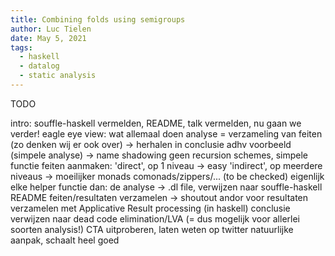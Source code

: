 ```yaml
---
title: Combining folds using semigroups
author: Luc Tielen
date: May 5, 2021
tags:
  - haskell
  - datalog
  - static analysis
---
```






TODO

intro: souffle-haskell vermelden, README, talk vermelden, nu gaan we verder!
eagle eye view: wat allemaal doen
  analyse = verzameling van feiten (zo denken wij er ook over) -> herhalen in conclusie
adhv voorbeeld (simpele analyse) -> name shadowing
geen recursion schemes, simpele functie
feiten aanmaken:
  'direct', op 1 niveau -> easy
  'indirect', op meerdere niveaus -> moeilijker
    monads
    comonads/zippers/... (to be checked)
    eigenlijk elke helper functie
dan: de analyse -> .dl file, verwijzen naar souffle-haskell README
feiten/resultaten verzamelen -> shoutout andor voor resultaten verzamelen met Applicative
Result processing (in haskell)
conclusie
  verwijzen naar dead code elimination/LVA (= dus mogelijk voor allerlei soorten analysis!)
  CTA uitproberen, laten weten op twitter
  natuurlijke aanpak, schaalt heel goed

